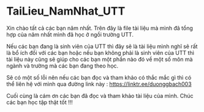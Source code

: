 # TaiLieu_NamNhat_UTT

Xin chào tất cả các bạn năm nhất. Trên đây là file tài liệu mà mình đã tổng hợp của năm nhất mình đã học ở ngồi trường UTT.

Nếu các bạn đang là sinh viên của UTT thì đây sẽ là tài liệu mình nghĩ sẽ rất là bổ ích đối với các bạn 
hoặc nếu bạn không phải là sinh viên của UTT thì tài liệu này cũng sẽ giúp cho các bạn một phần nào đó về một số môn mà ngành và trường mà các bạn 
đang theo học.

Sẽ có một số lỗi nên nếu các bạn đọc và tham khảo có thắc mắc gì thì có thể liên hệ với mình qua đường link này : https://linktr.ee/duonggbach003

Cuối cùng là cám ơn các bạn đã đọc và tham khảo tài liệu của mình. Chúc các bạn học tập thật tốt !!!
